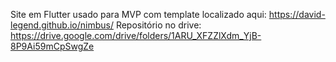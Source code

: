 Site em Flutter usado para MVP com template localizado aqui: https://david-legend.github.io/nimbus/
Repositório no drive: https://drive.google.com/drive/folders/1ARU_XFZZlXdm_YjB-8P9Ai59mCpSwgZe
